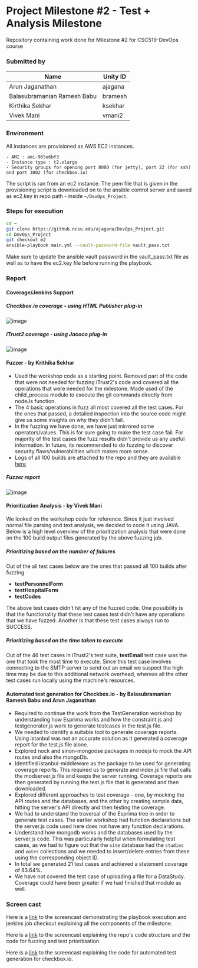 # Project Milestone #2 - Test + Analysis Milestone

Repository containing work done for Milestone #2 for CSC519-DevOps course

### Submitted by
Name  | Unity ID
------------- | -------------
Arun Jaganathan | ajagana
Balasubramanian Ramesh Babu | bramesh
Kirthika Sekhar | ksekhar
Vivek Mani | vmani2


### Environment

All instances are provisioned as AWS EC2 instances.

    - AMI : ami-965e6bf3
    - Instance type : t2.xlarge
    - Security groups for opening port 8080 (for jetty), port 22 (for ssh) and port 3002 (for checkbox.io)

The script is ran from an ec2 instance. The pem file that is given in the provisioning script is downloaded on to the ansible control server and saved as ec2.key in repo path - inside `~/DevOps_Project`.

### Steps for execution
 
```bash
cd ~
git clone https://github.ncsu.edu/ajagana/DevOps_Project.git
cd DevOps_Project
git checkout m2
ansible-playbook main.yml --vault-password-file vault_pass.txt
```

Make sure to update the ansible vault password in the vault_pass.txt file as well as to have the ec2.key file before running the playbook.

### Report

#### Coverage/Jenkins Support

##### Checkbox.io coverage - using HTML Publisher plug-in

![image](https://media.github.ncsu.edu/user/5810/files/ea4691e8-2e0f-11e8-952c-b4630f70dc1c)

##### iTrust2 coverage - using Jacoco plug-in

![image](https://media.github.ncsu.edu/user/5810/files/077f5326-2e10-11e8-856a-a748fcc29b20) 

#### Fuzzer - by Krithika Sekhar

- Used the workshop code as a starting point. Removed part of the code that were not needed for fuzzing iTrust2's code and covered all the operations that were needed for the milestone. Made used of the child_process module to execute the git commands directly from nodeJs function. 
- The 4 basic operations in fuzz all most covered all the test cases. For the ones that passed, a detailed inspection into the source code might give us some insights on why they didn't fail.
- In the fuzzing we have done, we have just mirrored some operators/values. This is for sure going to make the test case fail. For majority of the test cases the fuzz results didn't provide us any useful information. In future, its recommended to do fuzzing to discover security flaws/vulnerabilities which makes more sense. 
- Logs of all 100 builds are attached to the repo and they are available [here](https://github.ncsu.edu/ajagana/DevOps_Project/tree/m2/builds)

##### Fuzzer report

![image](https://media.github.ncsu.edu/user/5810/files/b324ff6a-2e0f-11e8-9041-d496d5a5d4c7)

#### Prioritization  Analysis - by Vivek Mani
We looked on the workshop code for reference. Since it just involved normal file parsing and text analysis, we decided to code it using JAVA. Below is a high level overview of the prioritization analysis that were done on the 100 build output files generated by the above fuzzing job.

##### Prioritizing based on the number of failures

Out of the all test cases below are the ones that passed all 100 builds after fuzzing
- **testPersonnelForm**
- **testHospitalForm**
- **testCodes**

The above test cases didn't hit any of the fuzzed code. One possibility is that the functionality that these test cases test didn't have any operations that we have fuzzed. Another is that these test cases always run to SUCCESS. 

##### Prioritizing based on the time taken to execute

Out of the 46 test cases in iTrust2's test suite, **testEmail** test case was the one that took the most time to execute. Since this test case involves connecting to the SMTP server to send out an email we suspect the high time may be due to this additional network overhead, whereas all the other test cases run locally using the machine's resources.

#### Automated test generation for Checkbox.io - by Balasubramanian Ramesh Babu and Arun Jaganathan

- Required to continue the work from the TestGeneration workshop by understanding how Esprima works and how the constraint.js and 
testgenerator.js work to generate testcases in the test.js file.
- We needed to identify a suitable tool to generate coverage reports. Using istanbul was not an accurate solution as it generated a 
coverage report for the test.js file alone.
- Explored nock and sinon-mongoose packages in nodejs to mock the API routes and also the mongoDb.
- Identified istanbul-middleware as the package to be used for generating coverage reports. This required us to generate and index.js 
file that calls the modserver.js file and keeps the server running. Coverage reports are then generated by running the test.js file that is generated and then downloaded.
- Explored different approaches to test coverage - one, by mocking the API routes and the databases, and the other by creating sample data, hitting the server's API directly and then testing the coverage.
- We had to understand the traversal of the Esprima tree in order to generate test cases. The earlier workshop had function declarations but the server.js code used here does not have any function declarations. 
- Understand how mongodb works and the databases used by the server.js code. This was particularly helpful when formulating test cases, as we had to figure out that the `site` database had the `studies` and `votes` collections and we needed to insert/delete entries from these using the corresponding object ID.
- In total we generated 21 test cases and achieved a statement coverage of 83.64%.
- We have not covered the test case of uploading a file for a DataStudy. Coverage could have been greater if we had finished that module as well.


### Screen cast

Here is a [link](https://youtu.be/f0hyI2p2_3U) to the screencast demonstrating the playbook execution and jenkins job checkout explaining all the components of the milestone.

Here is a [link](https://youtu.be/JrO6CpTir0g) to the screencast explaining the repo's code structure and the code for fuzzing and test prioritisation.

Here is a [link](https://youtu.be/0aKbK-gEDmo) to the screencast explaining the code for automated test generation for checkbox.io.
